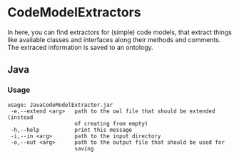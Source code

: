 # CodeModelExtractors

In here, you can find extractors for (simple) code models, that extract things like available classes and interfaces along their methods and comments.
The extraced information is saved to an ontology.


## Java

### Usage
```
usage: JavaCodeModelExtractor.jar
 -e,--extend <arg>   path to the owl file that should be extended (instead
                     of creating from empty)
 -h,--help           print this message
 -i,--in <arg>       path to the input directory
 -o,--out <arg>      path to the output file that should be used for
                     saving
```

